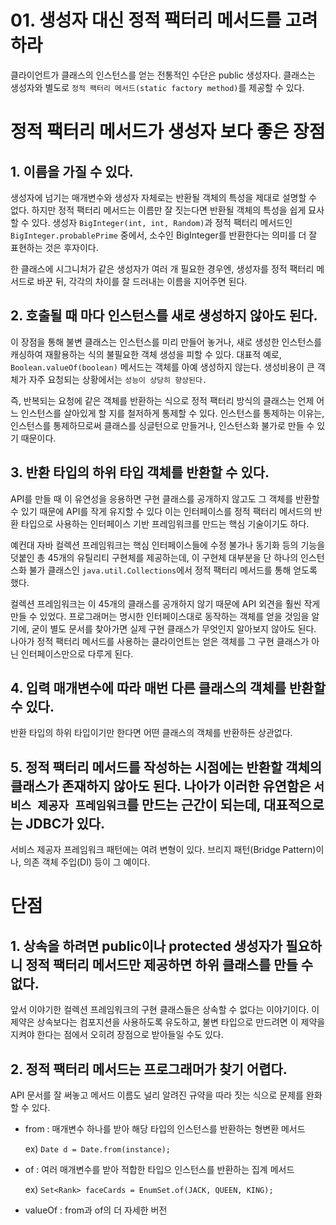 # 01. 생성자 대신 정적 팩터리 메서드를 고려하라

클라이언트가 클래스의 인스턴스를 얻는 전통적인 수단은 public 생성자다. 클래스는 생성자와 별도로 `정적 팩터리 메서드(static factory method)`를 제공할 수 있다.

# 정적 팩터리 메서드가 생성자 보다 좋은 장점
## 1. 이름을 가질 수 있다.
생성자에 넘기는 매개변수와 생성자 자체로는 반환될 객체의 특성을 제대로 설명할 수 없다.
하지만 정적 팩터리 메서드는 이름만 잘 짓는다면 반환될 객체의 특성을 쉽게 묘사할 수 있다. 생성자 `BigInteger(int, int, Random)`과 정적 팩터리 메서드인 `BigInteger.probablePrime` 중에서, 소수인 BigInteger를 반환한다는 의미를 더 잘 표현하는 것은 후자이다.

한 클래스에 시그니처가 같은 생성자가 여러 개 필요한 경우엔, 생성자를 정적 팩터리 메서드로 바꾼 뒤, 각각의 차이를 잘 드러내는 이름을 지어주면 된다.

## 2. 호출될 때 마다 인스턴스를 새로 생성하지 않아도 된다.
이 장점을 통해 불변 클래스는 인스턴스를 미리 만들어 놓거나, 새로 생성한 인스턴스를 캐싱하여 재활용하는 식의 불필요한 객체 생성을 피할 수 있다. 대표적 예로, `Boolean.valueOf(boolean)` 메서드는 객체를 아예 생성하지 않는다. 생성비용이 큰 객체가 자주 요청되는 상황에서는 `성능이 상당히 향상된다.` 

즉, 반복되는 요청에 같은 객체를 반환하는 식으로 정적 팩터리 방식의 클래스는 언제 어느 인스턴스를 살아있게 할 지를 철저하게 통제할 수 있다. 인스턴스를 통제하는 이유는, 인스턴스를 통제하므로써 클래스를 싱글턴으로 만들거나, 인스턴스화 불가로 만들 수 있기 때문이다.

## 3. 반환 타입의 하위 타입 객체를 반환할 수 있다.
API를 만들 때 이 유연성을 응용하면 구현 클래스를 공개하지 않고도 그 객체를 반환할 수 있기 때문에 API를 작게 유지할 수 있다 이는 인터페이스를 정적 팩터리 메서드의 반환 타입으로 사용하는 인터페이스 기반 프레임워크를 만드는 핵심 기술이기도 하다.

예컨대 자바 컬렉션 프레임워크는 핵심 인터페이스들에 수정 불가나 동기화 등의 기능을 덧붙인 총 45개의 유틸리티 구현체를 제공하는데, 이 구현체 대부분을 단 하나의 인스턴스화 불가 클래스인 `java.util.Collections`에서 정적 팩터리 메서드를 통해 얻도록 했다.

컬렉션 프레임워크는 이 45개의 클래스를 공개하지 않기 때문에 API 외견을 훨씬 작게 만들 수 있었다. 프로그래머는 명시한 인터페이스대로 동작하는 객체를 얻을 것임을 알기에, 굳이 별도 문서를 찾아가면 실제 구현 클래스가 무엇인지 알아보지 않아도 된다. 나아가 정적 팩터리 메서드를 사용하는 클라이언트는 얻은 객체를 그 구현 클래스가 아닌 인터페이스만으로 다루게 된다.

## 4. 입력 매개변수에 따라 매번 다른 클래스의 객체를 반환할 수 있다.
반환 타입의 하위 타입이기만 한다면 어떤 클래스의 객체를 반환하든 상관없다.

## 5. 정적 팩터리 메서드를 작성하는 시점에는 반환할 객체의 클래스가 존재하지 않아도 된다. 나아가 이러한 유연함은 `서비스 제공자 프레임워크`를 만드는 근간이 되는데, 대표적으로는 JDBC가 있다. 

서비스 제공자 프레임워크 패턴에는 여려 변형이 있다. 브리지 패턴(Bridge Pattern)이나, 의존 객체 주입(DI) 등이 그 예이다.

# 단점
## 1. 상속을 하려면 public이나 protected 생성자가 필요하니 정적 팩터리 메서드만 제공하면 하위 클래스를 만들 수 없다.

앞서 이야기한 컬렉션 프레임워크의 구현 클래스들은 상속할 수 없다는 이야기이다. 이 제약은 상속보다는 컴포지션을 사용하도록 유도하고, 불변 타입으로 만드려면 이 제약을 지켜야 한다는 점에서 오히려 장점으로 받아들일 수도 있다.

## 2. 정적 팩터리 메서드는 프로그래머가 찾기 어렵다.
API 문서를 잘 써놓고 메서드 이름도 널리 알려진 규약을 따라 짓는 식으로 문제를 완화할 수 있다. 

- from : 매개변수 하나를 받아 해당 타입의 인스턴스를 반환하는 형변환 메서드
    
    ex) `Date d = Date.from(instance);`
- of : 여러 매개변수를 받아 적합한 타입으 인스턴스를 반환하는 집계 메서드 

    ex) `Set<Rank> faceCards = EnumSet.of(JACK, QUEEN, KING);`

- valueOf : from과 of의 더 자세한 버전 

